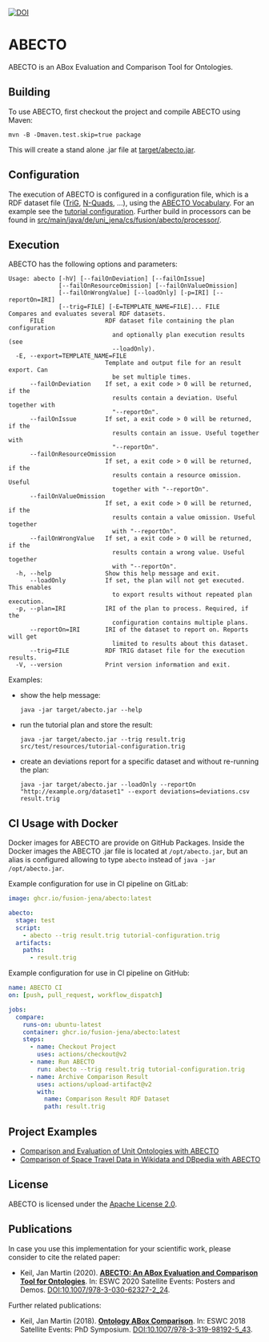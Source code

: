 [![DOI](https://zenodo.org/badge/261377020.svg)](https://zenodo.org/badge/latestdoi/261377020)

# ABECTO

ABECTO is an ABox Evaluation and Comparison Tool for Ontologies.

## Building

To use ABECTO, first checkout the project and compile ABECTO using Maven:

```
mvn -B -Dmaven.test.skip=true package
```

This will create a stand alone .jar file at [target/abecto.jar](target).

## Configuration

The execution of ABECTO is configured in a configuration file, which is a RDF dataset file ([TriG](https://www.w3.org/TR/trig/), [N-Quads](https://www.w3.org/TR/n-quads/), …), using the [ABECTO Vocabulary](http://w3id.org/abecto/vocabulary). For an example see the [tutorial configuration](src/test/resources/tutorial-configuration.trig). Further build in processors can be found in [src/main/java/de/uni_jena/cs/fusion/abecto/processor/](src/main/java/de/uni_jena/cs/fusion/abecto/processor/).

## Execution

ABECTO has the following options and parameters:

```
Usage: abecto [-hV] [--failOnDeviation] [--failOnIssue]
              [--failOnResourceOmission] [--failOnValueOmission]
              [--failOnWrongValue] [--loadOnly] [-p=IRI] [--reportOn=IRI]
              [--trig=FILE] [-E=TEMPLATE_NAME=FILE]... FILE
Compares and evaluates several RDF datasets.
      FILE                 RDF dataset file containing the plan configuration
                             and optionally plan execution results (see
                             --loadOnly).
  -E, --export=TEMPLATE_NAME=FILE
                           Template and output file for an result export. Can
                             be set multiple times.
      --failOnDeviation    If set, a exit code > 0 will be returned, if the
                             results contain a deviation. Useful together with
                             "--reportOn".
      --failOnIssue        If set, a exit code > 0 will be returned, if the
                             results contain an issue. Useful together with
                             "--reportOn".
      --failOnResourceOmission
                           If set, a exit code > 0 will be returned, if the
                             results contain a resource omission. Useful
                             together with "--reportOn".
      --failOnValueOmission
                           If set, a exit code > 0 will be returned, if the
                             results contain a value omission. Useful together
                             with "--reportOn".
      --failOnWrongValue   If set, a exit code > 0 will be returned, if the
                             results contain a wrong value. Useful together
                             with "--reportOn".
  -h, --help               Show this help message and exit.
      --loadOnly           If set, the plan will not get executed. This enables
                             to export results without repeated plan execution.
  -p, --plan=IRI           IRI of the plan to process. Required, if the
                             configuration contains multiple plans.
      --reportOn=IRI       IRI of the dataset to report on. Reports will get
                             limited to results about this dataset.
      --trig=FILE          RDF TRIG dataset file for the execution results.
  -V, --version            Print version information and exit.
```

Examples:
* show the help message:
  ```
  java -jar target/abecto.jar --help
  ```
* run the tutorial plan and store the result:
  ```
  java -jar target/abecto.jar --trig result.trig src/test/resources/tutorial-configuration.trig
  ```
* create an deviations report for a specific dataset and without re-running the plan:
  ```
  java -jar target/abecto.jar --loadOnly --reportOn "http://example.org/dataset1" --export deviations=deviations.csv result.trig
  ```

## CI Usage with Docker

Docker images for ABECTO are provide on GitHub Packages.
Inside the Docker images the ABECTO .jar file is located at `/opt/abecto.jar`, but an alias is configured allowing to type `abecto` instead of `java -jar /opt/abecto.jar`.

Example configuration for use in CI pipeline on GitLab:
```yaml
image: ghcr.io/fusion-jena/abecto:latest

abecto:
  stage: test
  script:
    - abecto --trig result.trig tutorial-configuration.trig
  artifacts:
    paths:
      - result.trig
```

Example configuration for use in CI pipeline on GitHub:
```yaml
name: ABECTO CI
on: [push, pull_request, workflow_dispatch]

jobs:
  compare:
    runs-on: ubuntu-latest
    container: ghcr.io/fusion-jena/abecto:latest
    steps:
      - name: Checkout Project
        uses: actions/checkout@v2
      - name: Run ABECTO
        run: abecto --trig result.trig tutorial-configuration.trig
      - name: Archive Comparison Result
        uses: actions/upload-artifact@v2
        with:
          name: Comparison Result RDF Dataset
          path: result.trig
```

## Project Examples
* [Comparison and Evaluation of Unit Ontologies with ABECTO](https://github.com/fusion-jena/abecto-unit-ontology-comparison)
* [Comparison of Space Travel Data in Wikidata and DBpedia with ABECTO](https://github.com/fusion-jena/abecto-space-travel-comparison)


## License

ABECTO is licensed under the [Apache License 2.0](https://www.apache.org/licenses/LICENSE-2.0).

## Publications

In case you use this implementation for your scientific work, please consider to cite the related paper:

* Keil, Jan Martin (2020). **[ABECTO: An ABox Evaluation and Comparison Tool for Ontologies](https://preprints.2020.eswc-conferences.org/posters_demos/paper_298.pdf)**. In: ESWC 2020 Satellite Events: Posters and Demos. [DOI:10.1007/978-3-030-62327-2_24](https://doi.org/10.1007/978-3-030-62327-2_24).

Further related publications:

* Keil, Jan Martin (2018). **[Ontology ABox Comparison](https://fusion.cs.uni-jena.de/fusion/publications/ontology-abox-comparison/)**. In: ESWC 2018 Satellite Events: PhD Symposium. [DOI:10.1007/978-3-319-98192-5_43](https://doi.org/10.1007/978-3-319-98192-5_43).

